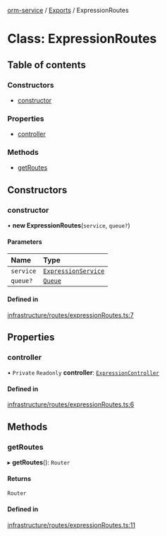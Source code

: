 [orm-service](../README.md) / [Exports](../modules.md) / ExpressionRoutes

# Class: ExpressionRoutes

## Table of contents

### Constructors

- [constructor](ExpressionRoutes.md#constructor)

### Properties

- [controller](ExpressionRoutes.md#controller)

### Methods

- [getRoutes](ExpressionRoutes.md#getroutes)

## Constructors

### constructor

• **new ExpressionRoutes**(`service`, `queue?`)

#### Parameters

| Name | Type |
| :------ | :------ |
| `service` | [`ExpressionService`](ExpressionService.md) |
| `queue?` | [`Queue`](../interfaces/Queue.md) |

#### Defined in

[infrastructure/routes/expressionRoutes.ts:7](https://github.com/FlavioLionelRita/lambdaorm-svc/blob/e49120e/src/infrastructure/routes/expressionRoutes.ts#L7)

## Properties

### controller

• `Private` `Readonly` **controller**: [`ExpressionController`](ExpressionController.md)

#### Defined in

[infrastructure/routes/expressionRoutes.ts:6](https://github.com/FlavioLionelRita/lambdaorm-svc/blob/e49120e/src/infrastructure/routes/expressionRoutes.ts#L6)

## Methods

### getRoutes

▸ **getRoutes**(): `Router`

#### Returns

`Router`

#### Defined in

[infrastructure/routes/expressionRoutes.ts:11](https://github.com/FlavioLionelRita/lambdaorm-svc/blob/e49120e/src/infrastructure/routes/expressionRoutes.ts#L11)
